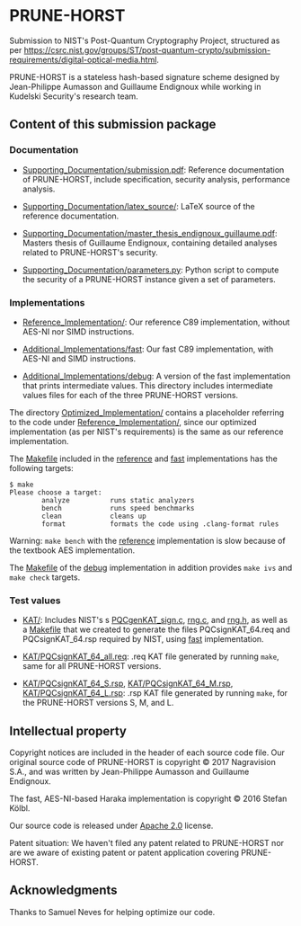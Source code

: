 # PRUNE-HORST

Submission to NIST's Post-Quantum Cryptography Project, structured as per
<https://csrc.nist.gov/groups/ST/post-quantum-crypto/submission-requirements/digital-optical-media.html>.

PRUNE-HORST is a stateless hash-based signature scheme designed by Jean-Philippe Aumasson and Guillaume Endignoux while working in Kudelski Security's research team.


## Content of this submission package

### Documentation

* [Supporting_Documentation/submission.pdf](Supporting_Documentation/submission.pdf): Reference documentation of PRUNE-HORST, include specification, security analysis, performance analysis.

* [Supporting_Documentation/latex_source/](Supporting_Documentation/latex_source/): LaTeX source of the reference documentation.

* [Supporting_Documentation/master_thesis_endignoux_guillaume.pdf](Supporting_Documentation/master_thesis_endignoux_guillaume.pdf): Masters thesis of Guillaume Endignoux, containing detailed analyses related to PRUNE-HORST's security.

* [Supporting_Documentation/parameters.py](Supporting_Documentation/parameters.py): Python script to compute the security of a PRUNE-HORST instance given a set of parameters.


### Implementations

* [Reference_Implementation/](Reference_Implementation): Our reference C89 implementation, without AES-NI nor SIMD instructions.

* [Additional_Implementations/fast](Additional_Implementations/fast): Our fast C89 implementation, with AES-NI and SIMD instructions.

* [Additional_Implementations/debug](Additional_Implementations/debug): A version of the fast implementation that prints intermediate values.  This directory includes intermediate values files for each of the three PRUNE-HORST versions.

The directory [Optimized_Implementation/](Optimized_Implementation) contains a placeholder referring to the code under [Reference_Implementation/](Reference_Implementation), since our optimized implementation (as per NIST's requirements) is the same as our reference implementation.

The [Makefile](Reference_Implementation/Makefile) included in the [reference](Reference_Implementation) and [fast](Additional_Implementations/fast) implementations has the following targets:
```
$ make
Please choose a target:
        analyze          runs static analyzers
        bench            runs speed benchmarks
        clean            cleans up
        format           formats the code using .clang-format rules
```
Warning: `make bench` with the [reference](Reference_Implementation) implementation is slow because of the textbook AES implementation.

The [Makefile](Additional_Implementations/debug/Makefile) of the [debug](Additional_Implementations/debug) implementation in addition provides `make ivs` and `make check` targets.


### Test values

* [KAT/](KAT): Includes NIST's s [PQCgenKAT_sign.c](KAT/PQCgenKAT_sign.c), [rng.c](KAT/rng.c), and [rng.h](KAT/rng.h), as well as a [Makefile](KAT/Makefile) that we created to generate the files PQCsignKAT_64.req and PQCsignKAT_64.rsp required by NIST, using [fast](Additional_Implementations/fast/) implementation.

* [KAT/PQCsignKAT_64_all.req](KAT/PQCsignKAT_64_all.req): .req KAT file generated by running `make`, same for all PRUNE-HORST versions.

* [KAT/PQCsignKAT_64_S.rsp](KAT/PQCsignKAT_64_S.rsp), [KAT/PQCsignKAT_64_M.rsp](KAT/PQCsignKAT_64_M.rsp), [KAT/PQCsignKAT_64_L.rsp](KAT/PQCsignKAT_64_L.rsp): .rsp KAT file generated by running `make`, for the PRUNE-HORST versions S, M, and L.


## Intellectual property

Copyright notices are included in the header of each source code file.
Our original source code of PRUNE-HORST is copyright © 2017 Nagravision S.A., and was written by Jean-Philippe Aumasson and Guillaume Endignoux.

The fast, AES-NI-based Haraka implementation is copyright © 2016 Stefan Kölbl.

Our source code is released under [Apache 2.0](https://www.apache.org/licenses/LICENSE-2.0) license.

Patent situation: We haven't filed any patent related to PRUNE-HORST nor are we aware of existing patent or patent application covering PRUNE-HORST.


## Acknowledgments

Thanks to Samuel Neves for helping optimize our code.
